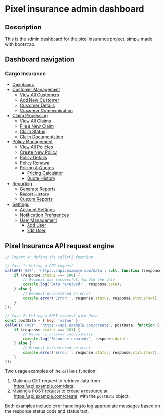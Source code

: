 # Pixel insurance admin dashboard

## Description

This is the admin dashboard for the pixel insurance project. simply made with bootstrap.


## Dashboard navigation 
### Cargo Insurance

- [Dashboard](#dashboard)
- [Customer Management](#customer-management)
  - [View All Customers](#view-all-customers)
  - [Add New Customer](#add-new-customer)
  - [Customer Details](#customer-details)
  - [Customer Communication](#customer-communication)
- [Claim Processing](#claim-processing)
  - [View All Claims](#view-all-claims)
  - [File a New Claim](#file-a-new-claim)
  - [Claim Status](#claim-status)
  - [Claim Documentation](#claim-documentation)
- [Policy Management](#policy-management)
  - [View All Policies](#view-all-policies)
  - [Create New Policy](#create-new-policy)
  - [Policy Details](#policy-details)
  - [Policy Renewal](#policy-renewal)
  - [Pricing & Quotes](#pricing-quotes)
    - [Pricing Calculator](#pricing-calculator)
    - [Quote History](#quote-history)
- [Reporting](#reporting)
  - [Generate Reports](#generate-reports)
  - [Report History](#report-history)
  - [Custom Reports](#custom-reports)
- [Settings](#settings)
  - [Account Settings](#account-settings)
  - [Notification Preferences](#notification-preferences)
  - [User Management](#user-management)
    - [Add User](#add-user)
    - [Edit User](#edit-user)


## Pixel Insurance API request engine
```javascript
// Import or define the callAPI function

// Case 1: Making a GET request
callAPI('GET', 'https://api.example.com/data', null, function (response) {
    if (response.status === 200) {
        // Request was successful, handle the data
        console.log('Data received:', response.data);
    } else {
        // Request encountered an error
        console.error('Error:', response.status, response.statusText);
    }
});

// Case 2: Making a POST request with data
const postData = { key: 'value' };
callAPI('POST', 'https://api.example.com/create', postData, function (response) {
    if (response.status === 201) {
        // Resource created successfully
        console.log('Resource created:', response.data);
    } else {
        // Request encountered an error
        console.error('Error:', response.status, response.statusText);
    }
});
```

Two usage examples of the `callAPI` function:

1. Making a GET request to retrieve data from 'https://api.example.com/data'.
2. Making a POST request to create a resource at 'https://api.example.com/create' with the `postData` object.

Both examples include error handling to log appropriate messages based on the response status code and status text. 